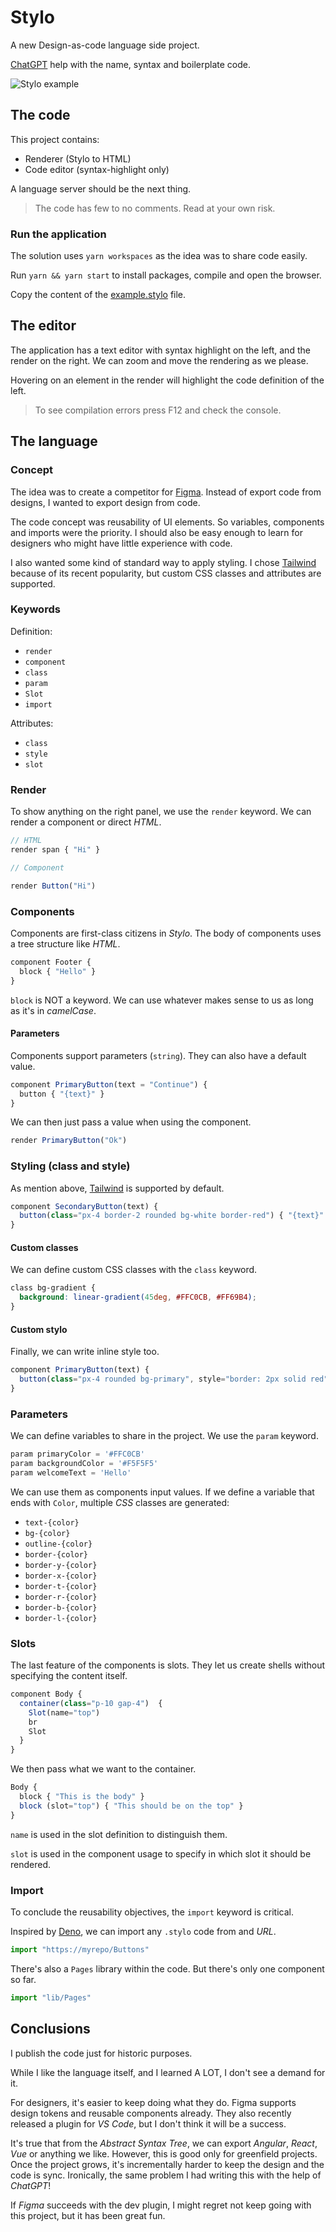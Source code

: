 # Stylo

A new Design-as-code language side project. 

[ChatGPT](https://openai.com/blog/chatgpt) help with the name, syntax and boilerplate code.

![Stylo example](./imgs/example.png)

## The code

This project contains:
* Renderer (Stylo to HTML)
* Code editor (syntax-highlight only)

A language server should be the next thing.

> The code has few to no comments. Read at your own risk.

### Run the application

The solution uses `yarn workspaces` as the idea was to share code easily.

Run `yarn && yarn start` to install packages, compile and open the browser.

Copy the content of the [example.stylo](./example.stylo) file.

## The editor

The application has a text editor with syntax highlight on the left, and the render on the right.
We can zoom and move the rendering as we please.

Hovering on an element in the render will highlight the code definition of the left.

> To see compilation errors press F12 and check the console.

## The language

### Concept

The idea was to create a competitor for [Figma](https://www.figma.com/).
Instead of export code from designs, I wanted to export design from code.

The code concept was reusability of UI elements. So variables, components and imports were the priority.
I should also be easy enough to learn for designers who might have little experience with code.

I also wanted some kind of standard way to apply styling.
I chose [Tailwind](https://tailwindcss.com/) because of its recent popularity,
but custom CSS classes and attributes are supported.

### Keywords

Definition:
* `render`
* `component`
* `class`
* `param`
* `Slot`
* `import`

Attributes:
* `class`
* `style`
* `slot`

### Render

To show anything on the right panel, we use the `render` keyword. We can render a component or direct *HTML*.

```javascript
// HTML
render span { "Hi" }

// Component

render Button("Hi")
```

### Components

Components are first-class citizens in *Stylo*. The body of components uses a tree structure like *HTML*. 

```javascript
component Footer {
  block { "Hello" }
}
```

`block` is NOT a keyword. We  can use whatever makes sense to us as long as it's in *camelCase*.

#### Parameters

Components support parameters (`string`). They can also have a default value.

```javascript
component PrimaryButton(text = "Continue") {
  button { "{text}" }
}
```

We can then just pass a value when using the component.

```typescript
render PrimaryButton("Ok")
```

### Styling (class and style)

As mention above, [Tailwind](https://tailwindcss.com/) is supported by default.

```javascript
component SecondaryButton(text) {
  button(class="px-4 border-2 rounded bg-white border-red") { "{text}" }
}
```

#### Custom classes

We can define custom CSS classes with the `class` keyword.

```css
class bg-gradient {
  background: linear-gradient(45deg, #FFC0CB, #FF69B4);
}
```

#### Custom stylo

Finally, we can write inline style too.

```typescript
component PrimaryButton(text) {
  button(class="px-4 rounded bg-primary", style="border: 2px solid red") { "{text}" }
}
```

### Parameters

We can define variables to share in the project. We use the `param` keyword.

```typescript
param primaryColor = '#FFC0CB'
param backgroundColor = '#F5F5F5'
param welcomeText = 'Hello'
```

We can use them as components input values. 
If we define a variable that ends with `Color`, multiple *CSS* classes are generated:
* `text-{color}`
* `bg-{color}`
* `outline-{color}`
* `border-{color}`
* `border-y-{color}`
* `border-x-{color}`
* `border-t-{color}`
* `border-r-{color}`
* `border-b-{color}`
* `border-l-{color}`

### Slots

The last feature of the components is slots. They let us create shells without specifying the content itself.

```typescript
component Body {
  container(class="p-10 gap-4")  {    
    Slot(name="top")
    br
    Slot
  }
}
```

We then pass what we want to the container.

```typescript
Body {
  block { "This is the body" }
  block (slot="top") { "This should be on the top" }
}
```

`name` is used in the slot definition to distinguish them.

`slot` is used in the component usage to specify in which slot it should be rendered.

### Import

To conclude the reusability objectives, the `import` keyword is critical.

Inspired by [Deno](https://deno.com/), we can import any `.stylo` code from and *URL*.

```typescript
import "https://myrepo/Buttons"
```

There's also a `Pages` library within the code. But there's only one component so far.

```typescript
import "lib/Pages"
```

## Conclusions

I publish the code just for historic purposes.

While I like the language itself, and I learned A LOT, I don't see a demand for it.

For designers, it's easier to keep doing what they do. Figma supports design tokens and reusable components already. They also recently released a plugin for *VS Code*, but I don't think it will be a success.

It's true that from the *Abstract Syntax Tree*, we can export *Angular*, *React*, *Vue* or anything we like.
However, this is good only for greenfield projects. Once the project grows, it's incrementally harder to keep the design and the code is sync.
Ironically, the same problem I had writing this with the help of *ChatGPT*!

If *Figma* succeeds with the dev plugin, I might regret not keep going with this project, but it has been great fun.
